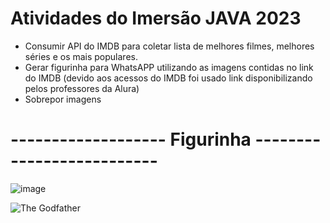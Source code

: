 # Atividades do Imersão JAVA 2023

- Consumir API do IMDB para coletar lista de melhores filmes, melhores séries e os mais populares.
- Gerar figurinha para WhatsAPP utilizando as imagens contidas no link do IMDB (devido aos acessos do IMDB foi usado link disponibilizando pelos professores da Alura)
- Sobrepor imagens

# ------------------- Figurinha --------------------------

![image](https://user-images.githubusercontent.com/26768232/228684890-4c23426d-0e65-4e04-b35e-41e1d29a8ba6.png)

![The Godfather](https://user-images.githubusercontent.com/26768232/228693437-29fc9db2-ef66-41ba-b5f8-608b15e8106a.png)

